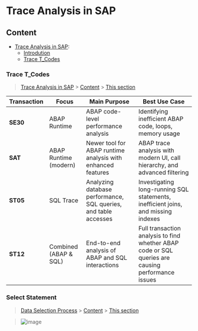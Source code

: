 # Trace Analysis in SAP

## Content

-  [Trace Analysis in SAP](Trace_Analysis.md):
    - [Introdution](#introduction)
    - [Trace T_Codes](#t_codes)

 

### Trace T_Codes

> [Trace Analysis in SAP](#Trace_Analysis_in_SAP) > [Content](#content) > [This section](#t_codes)

| Transaction | Focus | Main Purpose | Best Use Case |
|-------------|-------|--------------|---------------|
| **SE30** | ABAP Runtime | ABAP code-level performance analysis | Identifying inefficient ABAP code, loops, memory usage |
| **SAT** | ABAP Runtime (modern) | Newer tool for ABAP runtime analysis with enhanced features | ABAP trace analysis with modern UI, call hierarchy, and advanced filtering |
| **ST05** | SQL Trace | Analyzing database performance, SQL queries, and table accesses | Investigating long-running SQL statements, inefficient joins, and missing indexes |
| **ST12** | Combined (ABAP & SQL) | End-to-end analysis of ABAP and SQL interactions | Full transaction analysis to find whether ABAP code or SQL queries are causing performance issues |


### Select Statement

> [Data Selection Process](#Data_Selection_Process) > [Content](#content) > [This section](#select-statement)

> ![image](https://github.com/user-attachments/assets/0bdb06f4-572e-4674-baf2-3c97c8f9027b)

